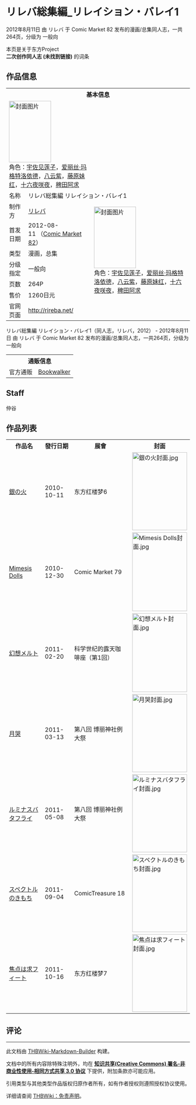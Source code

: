 # リレバ総集編_リレイション・バレイ1

<!-- source html: G:\repos\THBWiki-Markdown-Builder\THBWikiMarkdown\Temp\main\a\a4\ns0%3A%E3%83%AA%E3%83%AC%E3%83%90%E7%B7%8F%E9%9B%86%E7%B7%A8_%E3%83%AA%E3%83%AC%E3%82%A4%E3%82%B7%E3%83%A7%E3%83%B3%E3%83%BB%E3%83%90%E3%83%AC%E3%82%A41.html -->

2012年8月11日 由 リレバ 于 Comic Market 82 发布的漫画/总集同人志，一共264页，分级为 一般向

本页是关于东方Project  
 **二次创作同人志 (未找到链接)** 的词条
## 作品信息

<table><tbody><tr><th colspan="3">基本信息</th></tr><tr><td class="cover-artwork-mobile" colspan="2"><a href="./文件-リレバ総集編_リレイション・バレイ1封面.jpg.md" class="image" title="封面图片"><img alt="封面图片" src="https://upload.thwiki.cc/thumb/0/05/%E3%83%AA%E3%83%AC%E3%83%90%E7%B7%8F%E9%9B%86%E7%B7%A8_%E3%83%AA%E3%83%AC%E3%82%A4%E3%82%B7%E3%83%A7%E3%83%B3%E3%83%BB%E3%83%90%E3%83%AC%E3%82%A41%E5%B0%81%E9%9D%A2.jpg/115px-%E3%83%AA%E3%83%AC%E3%83%90%E7%B7%8F%E9%9B%86%E7%B7%A8_%E3%83%AA%E3%83%AC%E3%82%A4%E3%82%B7%E3%83%A7%E3%83%B3%E3%83%BB%E3%83%90%E3%83%AC%E3%82%A41%E5%B0%81%E9%9D%A2.jpg" decoding="async" loading="lazy" width="115" height="168" srcset="https://upload.thwiki.cc/thumb/0/05/%E3%83%AA%E3%83%AC%E3%83%90%E7%B7%8F%E9%9B%86%E7%B7%A8_%E3%83%AA%E3%83%AC%E3%82%A4%E3%82%B7%E3%83%A7%E3%83%B3%E3%83%BB%E3%83%90%E3%83%AC%E3%82%A41%E5%B0%81%E9%9D%A2.jpg/172px-%E3%83%AA%E3%83%AC%E3%83%90%E7%B7%8F%E9%9B%86%E7%B7%A8_%E3%83%AA%E3%83%AC%E3%82%A4%E3%82%B7%E3%83%A7%E3%83%B3%E3%83%BB%E3%83%90%E3%83%AC%E3%82%A41%E5%B0%81%E9%9D%A2.jpg 1.5x, https://upload.thwiki.cc/thumb/0/05/%E3%83%AA%E3%83%AC%E3%83%90%E7%B7%8F%E9%9B%86%E7%B7%A8_%E3%83%AA%E3%83%AC%E3%82%A4%E3%82%B7%E3%83%A7%E3%83%B3%E3%83%BB%E3%83%90%E3%83%AC%E3%82%A41%E5%B0%81%E9%9D%A2.jpg/230px-%E3%83%AA%E3%83%AC%E3%83%90%E7%B7%8F%E9%9B%86%E7%B7%A8_%E3%83%AA%E3%83%AC%E3%82%A4%E3%82%B7%E3%83%A7%E3%83%B3%E3%83%BB%E3%83%90%E3%83%AC%E3%82%A41%E5%B0%81%E9%9D%A2.jpg 2x" data-file-width="308" data-file-height="450"></a><div class="cover-char">角色：<a href="./宇佐见莲子.md" title="宇佐见莲子">宇佐见莲子</a>，<a href="./爱丽丝·玛格特洛依德.md" title="爱丽丝·玛格特洛依德">爱丽丝·玛格特洛依德</a>，<a href="./八云紫.md" title="八云紫">八云紫</a>，<a href="./藤原妹红.md" title="藤原妹红">藤原妹红</a>，<a href="/%E5%8D%81%E5%85%AD%E5%A4%9C%E5%92%B2%E5%A4%9C" title="十六夜咲夜">十六夜咲夜</a>，<a href="./稗田阿求.md" title="稗田阿求">稗田阿求</a></div></td>
</tr><tr><td class="label">名称</td><td colspan="2"> リレバ総集編 リレイション・バレイ1 </td></tr><tr><td class="label">制作方</td><td><a href="./リレバ.md" title="リレバ">リレバ</a></td><td class="cover-artwork" rowspan="6" style="min-width:168px;"><a href="./文件-リレバ総集編_リレイション・バレイ1封面.jpg.md" class="image" title="封面图片"><img alt="封面图片" src="https://upload.thwiki.cc/thumb/0/05/%E3%83%AA%E3%83%AC%E3%83%90%E7%B7%8F%E9%9B%86%E7%B7%A8_%E3%83%AA%E3%83%AC%E3%82%A4%E3%82%B7%E3%83%A7%E3%83%B3%E3%83%BB%E3%83%90%E3%83%AC%E3%82%A41%E5%B0%81%E9%9D%A2.jpg/115px-%E3%83%AA%E3%83%AC%E3%83%90%E7%B7%8F%E9%9B%86%E7%B7%A8_%E3%83%AA%E3%83%AC%E3%82%A4%E3%82%B7%E3%83%A7%E3%83%B3%E3%83%BB%E3%83%90%E3%83%AC%E3%82%A41%E5%B0%81%E9%9D%A2.jpg" decoding="async" loading="lazy" width="115" height="168" srcset="https://upload.thwiki.cc/thumb/0/05/%E3%83%AA%E3%83%AC%E3%83%90%E7%B7%8F%E9%9B%86%E7%B7%A8_%E3%83%AA%E3%83%AC%E3%82%A4%E3%82%B7%E3%83%A7%E3%83%B3%E3%83%BB%E3%83%90%E3%83%AC%E3%82%A41%E5%B0%81%E9%9D%A2.jpg/172px-%E3%83%AA%E3%83%AC%E3%83%90%E7%B7%8F%E9%9B%86%E7%B7%A8_%E3%83%AA%E3%83%AC%E3%82%A4%E3%82%B7%E3%83%A7%E3%83%B3%E3%83%BB%E3%83%90%E3%83%AC%E3%82%A41%E5%B0%81%E9%9D%A2.jpg 1.5x, https://upload.thwiki.cc/thumb/0/05/%E3%83%AA%E3%83%AC%E3%83%90%E7%B7%8F%E9%9B%86%E7%B7%A8_%E3%83%AA%E3%83%AC%E3%82%A4%E3%82%B7%E3%83%A7%E3%83%B3%E3%83%BB%E3%83%90%E3%83%AC%E3%82%A41%E5%B0%81%E9%9D%A2.jpg/230px-%E3%83%AA%E3%83%AC%E3%83%90%E7%B7%8F%E9%9B%86%E7%B7%A8_%E3%83%AA%E3%83%AC%E3%82%A4%E3%82%B7%E3%83%A7%E3%83%B3%E3%83%BB%E3%83%90%E3%83%AC%E3%82%A41%E5%B0%81%E9%9D%A2.jpg 2x" data-file-width="308" data-file-height="450"></a><div class="cover-char">角色：<a href="./宇佐见莲子.md" title="宇佐见莲子">宇佐见莲子</a>，<a href="./爱丽丝·玛格特洛依德.md" title="爱丽丝·玛格特洛依德">爱丽丝·玛格特洛依德</a>，<a href="./八云紫.md" title="八云紫">八云紫</a>，<a href="./藤原妹红.md" title="藤原妹红">藤原妹红</a>，<a href="/%E5%8D%81%E5%85%AD%E5%A4%9C%E5%92%B2%E5%A4%9C" title="十六夜咲夜">十六夜咲夜</a>，<a href="./稗田阿求.md" title="稗田阿求">稗田阿求</a></div></td>
</tr><tr><td class="label">首发日期</td><td>2012-08-11&#160;（<a href="/展会作品列表?e=Comic+Market%2382">Comic Market 82</a>）</td></tr><tr><td class="label">类型</td><td>漫画，总集</td></tr><tr><td class="label">分级指定</td><td>一般向</td></tr><tr><td class="label">页数</td><td>264P</td></tr><tr><td class="label">售价</td><td>1260日元</td></tr>
<tr><td class="label">官网页面</td><td colspan="2"><a rel="nofollow" class="external free" href="http://rireba.net/">http://rireba.net/</a></td></tr></tbody></table>

リレバ総集編 リレイション・バレイ1（同人志，リレバ，2012） - 2012年8月11日 由 リレバ 于 Comic Market 82 发布的漫画/总集同人志，一共264页，分级为 一般向

<table><tbody><tr><th colspan="3">通贩信息</th></tr><tr><td class="label">官方通贩</td><td colspan="2"><a rel="nofollow" class="external text" href="https://bookwalker.jp/de614e3e1a-bdec-4404-8e88-fe2309508adb">Bookwalker</a></td></tr></tbody></table>


## Staff
  
仲谷
  

## 作品列表

<table>

<tbody><tr>
<th>作品名</th>
<th>發行日期</th>
<th>展會</th>
<th>封面
</th></tr>
<tr>
<td><a href="./銀の火.md" title="銀の火">銀の火</a></td>
<td>2010-10-11</td>
<td>东方红楼梦6</td>
<td><div class="floatright"><a href="./文件-銀の火封面.jpg.md" class="image"><img alt="銀の火封面.jpg" src="https://upload.thwiki.cc/thumb/9/98/%E9%8A%80%E3%81%AE%E7%81%AB%E5%B0%81%E9%9D%A2.jpg/150px-%E9%8A%80%E3%81%AE%E7%81%AB%E5%B0%81%E9%9D%A2.jpg" decoding="async" loading="lazy" width="150" height="213" srcset="https://upload.thwiki.cc/thumb/9/98/%E9%8A%80%E3%81%AE%E7%81%AB%E5%B0%81%E9%9D%A2.jpg/225px-%E9%8A%80%E3%81%AE%E7%81%AB%E5%B0%81%E9%9D%A2.jpg 1.5x, https://upload.thwiki.cc/9/98/%E9%8A%80%E3%81%AE%E7%81%AB%E5%B0%81%E9%9D%A2.jpg 2x" data-file-width="271" data-file-height="384"></a></div>
</td></tr>
<tr>
<td><a href="./Mimesis_Dolls.md" title="Mimesis Dolls">Mimesis Dolls</a></td>
<td>2010-12-30</td>
<td>Comic Market 79</td>
<td><div class="floatright"><a href="./文件-Mimesis_Dolls封面.jpg.md" class="image"><img alt="Mimesis Dolls封面.jpg" src="https://upload.thwiki.cc/thumb/0/0c/Mimesis_Dolls%E5%B0%81%E9%9D%A2.jpg/150px-Mimesis_Dolls%E5%B0%81%E9%9D%A2.jpg" decoding="async" loading="lazy" width="150" height="215" srcset="https://upload.thwiki.cc/thumb/0/0c/Mimesis_Dolls%E5%B0%81%E9%9D%A2.jpg/225px-Mimesis_Dolls%E5%B0%81%E9%9D%A2.jpg 1.5x, https://upload.thwiki.cc/0/0c/Mimesis_Dolls%E5%B0%81%E9%9D%A2.jpg 2x" data-file-width="268" data-file-height="384"></a></div>
</td></tr>
<tr>
<td><a href="./幻想メルト.md" title="幻想メルト">幻想メルト</a></td>
<td>2011-02-20</td>
<td>科学世纪的露天咖啡座（第1回）</td>
<td><div class="floatright"><a href="./文件-幻想メルト封面.jpg.md" class="image"><img alt="幻想メルト封面.jpg" src="https://upload.thwiki.cc/thumb/6/66/%E5%B9%BB%E6%83%B3%E3%83%A1%E3%83%AB%E3%83%88%E5%B0%81%E9%9D%A2.jpg/150px-%E5%B9%BB%E6%83%B3%E3%83%A1%E3%83%AB%E3%83%88%E5%B0%81%E9%9D%A2.jpg" decoding="async" loading="lazy" width="150" height="215" srcset="https://upload.thwiki.cc/thumb/6/66/%E5%B9%BB%E6%83%B3%E3%83%A1%E3%83%AB%E3%83%88%E5%B0%81%E9%9D%A2.jpg/225px-%E5%B9%BB%E6%83%B3%E3%83%A1%E3%83%AB%E3%83%88%E5%B0%81%E9%9D%A2.jpg 1.5x, https://upload.thwiki.cc/6/66/%E5%B9%BB%E6%83%B3%E3%83%A1%E3%83%AB%E3%83%88%E5%B0%81%E9%9D%A2.jpg 2x" data-file-width="268" data-file-height="384"></a></div>
</td></tr>
<tr>
<td><a href="./月哭.md" title="月哭">月哭</a></td>
<td>2011-03-13</td>
<td>第八回 博丽神社例大祭</td>
<td><div class="floatright"><a href="./文件-月哭封面.jpg.md" class="image"><img alt="月哭封面.jpg" src="https://upload.thwiki.cc/thumb/8/86/%E6%9C%88%E5%93%AD%E5%B0%81%E9%9D%A2.jpg/150px-%E6%9C%88%E5%93%AD%E5%B0%81%E9%9D%A2.jpg" decoding="async" loading="lazy" width="150" height="213" srcset="https://upload.thwiki.cc/thumb/8/86/%E6%9C%88%E5%93%AD%E5%B0%81%E9%9D%A2.jpg/225px-%E6%9C%88%E5%93%AD%E5%B0%81%E9%9D%A2.jpg 1.5x, https://upload.thwiki.cc/8/86/%E6%9C%88%E5%93%AD%E5%B0%81%E9%9D%A2.jpg 2x" data-file-width="271" data-file-height="384"></a></div>
</td></tr>
<tr>
<td><a href="./ルミナスバタフライ.md" title="ルミナスバタフライ">ルミナスバタフライ</a></td>
<td>2011-05-08</td>
<td>第八回 博丽神社例大祭</td>
<td><div class="floatright"><a href="./文件-ルミナスバタフライ封面.jpg.md" class="image"><img alt="ルミナスバタフライ封面.jpg" src="https://upload.thwiki.cc/thumb/8/8e/%E3%83%AB%E3%83%9F%E3%83%8A%E3%82%B9%E3%83%90%E3%82%BF%E3%83%95%E3%83%A9%E3%82%A4%E5%B0%81%E9%9D%A2.jpg/150px-%E3%83%AB%E3%83%9F%E3%83%8A%E3%82%B9%E3%83%90%E3%82%BF%E3%83%95%E3%83%A9%E3%82%A4%E5%B0%81%E9%9D%A2.jpg" decoding="async" loading="lazy" width="150" height="213" srcset="https://upload.thwiki.cc/thumb/8/8e/%E3%83%AB%E3%83%9F%E3%83%8A%E3%82%B9%E3%83%90%E3%82%BF%E3%83%95%E3%83%A9%E3%82%A4%E5%B0%81%E9%9D%A2.jpg/225px-%E3%83%AB%E3%83%9F%E3%83%8A%E3%82%B9%E3%83%90%E3%82%BF%E3%83%95%E3%83%A9%E3%82%A4%E5%B0%81%E9%9D%A2.jpg 1.5x, https://upload.thwiki.cc/8/8e/%E3%83%AB%E3%83%9F%E3%83%8A%E3%82%B9%E3%83%90%E3%82%BF%E3%83%95%E3%83%A9%E3%82%A4%E5%B0%81%E9%9D%A2.jpg 2x" data-file-width="271" data-file-height="384"></a></div>
</td></tr>
<tr>
<td><a href="./スペクトルのきもち.md" title="スペクトルのきもち">スペクトルのきもち</a></td>
<td>2011-09-04</td>
<td>ComicTreasure 18</td>
<td><div class="floatright"><a href="./文件-スペクトルのきもち封面.jpg.md" class="image"><img alt="スペクトルのきもち封面.jpg" src="https://upload.thwiki.cc/thumb/b/b3/%E3%82%B9%E3%83%9A%E3%82%AF%E3%83%88%E3%83%AB%E3%81%AE%E3%81%8D%E3%82%82%E3%81%A1%E5%B0%81%E9%9D%A2.jpg/150px-%E3%82%B9%E3%83%9A%E3%82%AF%E3%83%88%E3%83%AB%E3%81%AE%E3%81%8D%E3%82%82%E3%81%A1%E5%B0%81%E9%9D%A2.jpg" decoding="async" loading="lazy" width="150" height="212" srcset="https://upload.thwiki.cc/thumb/b/b3/%E3%82%B9%E3%83%9A%E3%82%AF%E3%83%88%E3%83%AB%E3%81%AE%E3%81%8D%E3%82%82%E3%81%A1%E5%B0%81%E9%9D%A2.jpg/225px-%E3%82%B9%E3%83%9A%E3%82%AF%E3%83%88%E3%83%AB%E3%81%AE%E3%81%8D%E3%82%82%E3%81%A1%E5%B0%81%E9%9D%A2.jpg 1.5x, https://upload.thwiki.cc/b/b3/%E3%82%B9%E3%83%9A%E3%82%AF%E3%83%88%E3%83%AB%E3%81%AE%E3%81%8D%E3%82%82%E3%81%A1%E5%B0%81%E9%9D%A2.jpg 2x" data-file-width="272" data-file-height="384"></a></div>
</td></tr>
<tr>
<td><a href="./焦点は求フィート.md" title="焦点は求フィート">焦点は求フィート</a></td>
<td>2011-10-16</td>
<td>东方红楼梦7</td>
<td><div class="floatright"><a href="./文件-焦点は求フィート封面.jpg.md" class="image"><img alt="焦点は求フィート封面.jpg" src="https://upload.thwiki.cc/thumb/6/6a/%E7%84%A6%E7%82%B9%E3%81%AF%E6%B1%82%E3%83%95%E3%82%A3%E3%83%BC%E3%83%88%E5%B0%81%E9%9D%A2.jpg/150px-%E7%84%A6%E7%82%B9%E3%81%AF%E6%B1%82%E3%83%95%E3%82%A3%E3%83%BC%E3%83%88%E5%B0%81%E9%9D%A2.jpg" decoding="async" loading="lazy" width="150" height="212" srcset="https://upload.thwiki.cc/thumb/6/6a/%E7%84%A6%E7%82%B9%E3%81%AF%E6%B1%82%E3%83%95%E3%82%A3%E3%83%BC%E3%83%88%E5%B0%81%E9%9D%A2.jpg/225px-%E7%84%A6%E7%82%B9%E3%81%AF%E6%B1%82%E3%83%95%E3%82%A3%E3%83%BC%E3%83%88%E5%B0%81%E9%9D%A2.jpg 1.5x, https://upload.thwiki.cc/thumb/6/6a/%E7%84%A6%E7%82%B9%E3%81%AF%E6%B1%82%E3%83%95%E3%82%A3%E3%83%BC%E3%83%88%E5%B0%81%E9%9D%A2.jpg/300px-%E7%84%A6%E7%82%B9%E3%81%AF%E6%B1%82%E3%83%95%E3%82%A3%E3%83%BC%E3%83%88%E5%B0%81%E9%9D%A2.jpg 2x" data-file-width="319" data-file-height="450"></a></div>
</td></tr></tbody></table>


## 评论




---

此文档由 [THBWiki-Markdown-Builder](https://github.com/Delsin-Yu/THBWiki-Markdown-Builder) 构建。

文档中的所有内容除特殊注明外，均在 [**知识共享(Creative Commons) 署名-非商业性使用-相同方式共享 3.0 协议**](https://creativecommons.org/licenses/by-sa/3.0/deed.zh-hans) 下提供，附加条款亦可能应用。

引用类型与其他类型作品版权归原作者所有，如有作者授权则遵照授权协议使用。

详细请查阅 [THBWiki：免责声明](https://thbwiki.cc/THBWiki:%E5%85%8D%E8%B4%A3%E5%A3%B0%E6%98%8E)。

